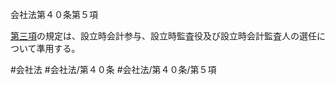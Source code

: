 会社法第４０条第５項

[第三項](会社法＿＿＿＿第４０条第３項)の規定は、設立時会計参与、設立時監査役及び設立時会計監査人の選任について準用する。

#会社法
#会社法/第４０条
#会社法/第４０条/第５項
